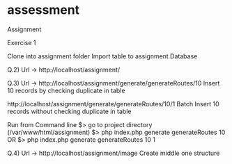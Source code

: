 # assessment
Assignment

Exercise 1

Clone into assignment folder
Import table to assignment Database

Q.2) Url -> http://localhost/assignment/

Q.3) Url -> http://localhost/assignment/generate/generateRoutes/10
Insert 10 records by checking duplicate in table

http://localhost/assignment/generate/generateRoutes/10/1
Batch Insert 10 records without checking duplicate in table

Run from Command line
$> go to project directory (/var/www/html/assignment)
$> php index.php generate generateRoutes 10
OR
$> php index.php generate generateRoutes 10 1

Q.4) Url -> http://localhost/assignment/image
Create middle one structure




